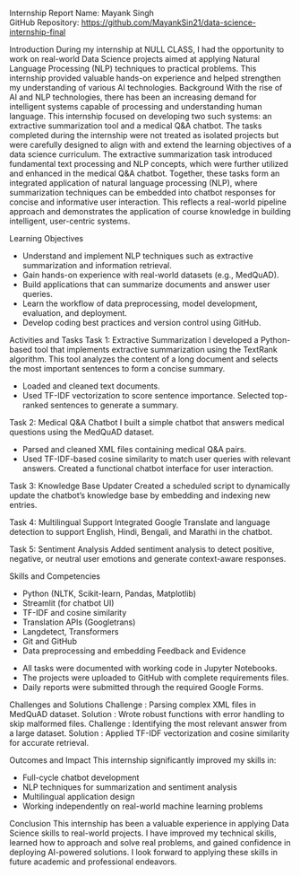 Internship Report
Name: Mayank Singh  
GitHub Repository: https://github.com/MayankSin21/data-science-internship-final

Introduction
During my internship at NULL CLASS, I had the opportunity to work on real-world Data Science projects aimed at applying Natural Language Processing (NLP) techniques to practical problems. This internship provided valuable hands-on experience and helped strengthen my understanding of various AI technologies.
Background
With the rise of AI and NLP technologies, there has been an increasing demand for intelligent systems capable of processing and understanding human language. This internship focused on developing two such systems: an extractive summarization tool and a medical Q\&A chatbot.
The tasks completed during the internship were not treated as isolated projects but were carefully designed to align with and extend the learning objectives of a data science curriculum. The extractive summarization task introduced fundamental text processing and NLP concepts, which were further utilized and enhanced in the medical Q&A chatbot. Together, these tasks form an integrated application of natural language processing (NLP), where summarization techniques can be embedded into chatbot responses for concise and informative user interaction. This reflects a real-world pipeline approach and demonstrates the application of course knowledge in building intelligent, user-centric systems.



Learning Objectives
* Understand and implement NLP techniques such as extractive summarization and information retrieval.
* Gain hands-on experience with real-world datasets (e.g., MedQuAD).
* Build applications that can summarize documents and answer user queries.
* Learn the workflow of data preprocessing, model development, evaluation, and deployment.
* Develop coding best practices and version control using GitHub.

Activities and Tasks
Task 1: Extractive Summarization
I developed a Python-based tool that implements extractive summarization using the TextRank algorithm. This tool analyzes the content of a long document and selects the most important sentences to form a concise summary.
* Loaded and cleaned text documents.
* Used TF-IDF vectorization to score sentence importance.
Selected top-ranked sentences to generate a summary.

Task 2: Medical Q\&A Chatbot
I built a simple chatbot that answers medical questions using the MedQuAD dataset.
* Parsed and cleaned XML files containing medical Q\&A pairs.
* Used TF-IDF-based cosine similarity to match user queries with relevant answers.
Created a functional chatbot interface for user interaction.

Task 3: Knowledge Base Updater
Created a scheduled script to dynamically update the chatbot’s knowledge base by embedding and indexing new entries.

Task 4: Multilingual Support
Integrated Google Translate and language detection to support English, Hindi, Bengali, and Marathi in the chatbot.

Task 5: Sentiment Analysis
Added sentiment analysis to detect positive, negative, or neutral user emotions and generate context-aware responses.

Skills and Competencies
- Python (NLTK, Scikit-learn, Pandas, Matplotlib)
- Streamlit (for chatbot UI)
- TF-IDF and cosine similarity
- Translation APIs (Googletrans)
- Langdetect, Transformers
- Git and GitHub
- Data preprocessing and embedding
Feedback and Evidence
* All tasks were documented with working code in Jupyter Notebooks.
* The projects were uploaded to GitHub with complete requirements files.
* Daily reports were submitted through the required Google Forms.

Challenges and Solutions
Challenge : Parsing complex XML files in MedQuAD dataset.
Solution : Wrote robust functions with error handling to skip malformed files.
Challenge : Identifying the most relevant answer from a large dataset.
Solution : Applied TF-IDF vectorization and cosine similarity for accurate retrieval.

Outcomes and Impact
This internship significantly improved my skills in:
- Full-cycle chatbot development
- NLP techniques for summarization and sentiment analysis
- Multilingual application design
- Working independently on real-world machine learning problems



Conclusion
This internship has been a valuable experience in applying Data Science skills to real-world projects. I have improved my technical skills, learned how to approach and solve real problems, and gained confidence in deploying AI-powered solutions. I look forward to applying these skills in future academic and professional endeavors.
